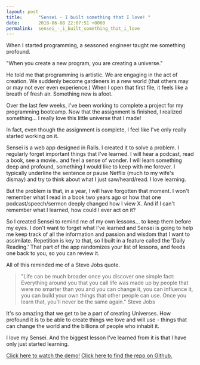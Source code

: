 ```yaml
---
layout: post
title:      "Sensei - I built something that I love! "
date:       2018-06-08 22:07:51 +0000
permalink:  sensei_-_i_built_something_that_i_love
---
```





When I started programming, a seasoned engineer taught me something profound. 

"When you create a new program, you are creating a universe." 

He told me that programming is artistic. We are engaging in the act of creation. We suddenly become gardeners in a new world (that others may or may not ever even experience.) When I open that first file, it feels like a breath of fresh air. Something new is afoot. 

Over the last few weeks, I've been working to complete a project for my programming bootcamp. Now that the assignment is finished, I realized something... I really love this little universe that I made! 

In fact, even though the assignment is complete, I feel like I've only really started working on it. 

Sensei is a web app designed in Rails. I created it to solve a problem. I regularly forget important things that I've learned. I will hear a podcast, read a book, see a movie.. and feel a sense of wonder. I will learn something deep and profound, something I would like to keep with me forever. I typically underline the sentence or pause Netflix (much to my wife's dismay) and try to think about what I just saw/heard/read. I love learning. 

But the problem is that, in a year, I will have forgotten that moment. I won't remember what I read in a book two years ago or how that one podcast/speech/sermon deeply changed how I view X. And if I can't remember what I learned, how could I ever act on it? 

So I created Sensei to remind me of my own lessons... to keep them before my eyes. I don't want to forget what I've learned and Sensei is going to help me keep track of all the information and passion and wisdom that I want to assimilate. Repetition is key to that, so I built in a feature called the 'Daily Reading.' That part of the app randomizes your list of lessons, and feeds one back to you, so you can review it.

All of this reminded me of a Steve Jobs quote. 

> "Life can be much broader once you discover one simple fact: Everything around you that you call life was made up by people that were no smarter than you and you can change it, you can influence it, you can build your own things that other people can use. Once you learn that, you'll never be the same again." Steve Jobs
> 

It's so amazing that we get to be a part of creating Universes. How profound it is to be able to create things we love and will use - things that can change the world and the billions of people who inhabit it. 

I love my Sensei. And the biggest lesson I've learned from it is that I have only just started learning. 

[Click here to watch the demo!](https://www.youtube.com/watch?v=qhk9v2Ehyl4)
[Click here to find the repo on Github.](https://github.com/johnwojo/sensei)



